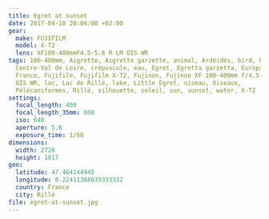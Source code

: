 ```yaml
---
title: Egret at sunset
date: 2017-04-10 20:04:00 +02:00
gear:
  make: FUJIFILM
  model: X-T2
  lens: XF100-400mmF4.5-5.6 R LM OIS WR
tags: 100-400mm, Aigrette, Aigrette garzette, animal, Ardéidés, bird, birds,
  Centre-Val de Loire, crépuscule, eau, Egret, Egretta garzetta, Europa, Europe,
  France, Fujifilm, Fujifilm X-T2, Fujinon, Fujinon XF 100-400mm f/4.5-5.6 R LM
  OIS WR, lac, Lac de Rillé, lake, Little Egret, oiseau, Oiseaux,
  Pélécaniformes, Rillé, silhouette, soleil, sun, sunset, water, X-T2
settings:
  focal_length: 400
  focal_length_35mm: 600
  iso: 640
  aperture: 5.6
  exposure_time: 1/60
dimensions:
  width: 2726
  height: 1817
geo:
  latitude: 47.464144445
  longitude: 0.22411388833333332
  country: France
  city: Rillé
file: egret-at-sunset.jpg
---
```



